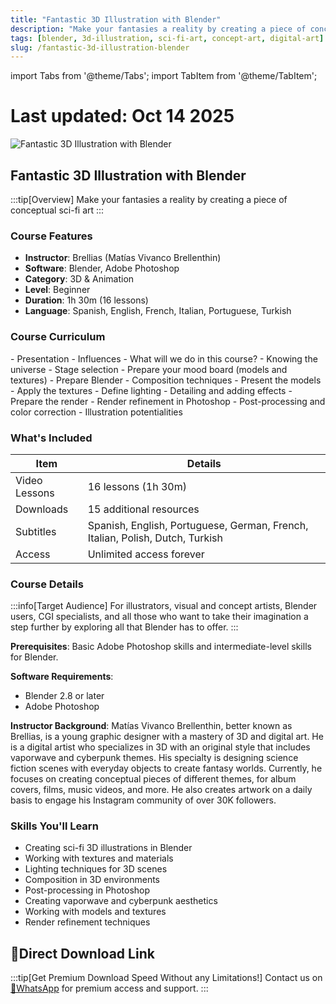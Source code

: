 ```yaml
---
title: "Fantastic 3D Illustration with Blender"
description: "Make your fantasies a reality by creating a piece of conceptual sci-fi art"
tags: [blender, 3d-illustration, sci-fi-art, concept-art, digital-art]
slug: /fantastic-3d-illustration-blender
---
```


import Tabs from '@theme/Tabs';
import TabItem from '@theme/TabItem';

# Last updated: Oct 14 2025

![Fantastic 3D Illustration with Blender](https://imgproxy.domestika.org/unsafe/rt:fill/f:webp/s:480:270/plain/src://course-covers/000/001/702/1702-original.jpg?1611759401)

## Fantastic 3D Illustration with Blender

:::tip[Overview]
Make your fantasies a reality by creating a piece of conceptual sci-fi art
:::

### Course Features
- **Instructor**: Brellias (Matías Vivanco Brellenthin)
- **Software**: Blender, Adobe Photoshop
- **Category**: 3D & Animation
- **Level**: Beginner
- **Duration**: 1h 30m (16 lessons)
- **Language**: Spanish, English, French, Italian, Portuguese, Turkish

### Course Curriculum

<Tabs>
<TabItem value="unit1" label="U1: Introduction">
- Presentation
- Influences
- What will we do in this course?
</TabItem>
<TabItem value="unit2" label="U2: Preparing Everything">
- Knowing the universe
- Stage selection
- Prepare your mood board (models and textures)
</TabItem>
<TabItem value="unit3" label="U3: Creating the Part">
- Prepare Blender
- Composition techniques
- Present the models
- Apply the textures
- Define lighting
- Detailing and adding effects
</TabItem>
<TabItem value="unit4" label="U4: Refining the Render">
- Prepare the render
- Render refinement in Photoshop
- Post-processing and color correction
- Illustration potentialities
</TabItem>
</Tabs>

### What's Included

| Item | Details |
|------|---------|
| Video Lessons | 16 lessons (1h 30m) |
| Downloads | 15 additional resources |
| Subtitles | Spanish, English, Portuguese, German, French, Italian, Polish, Dutch, Turkish |
| Access | Unlimited access forever |

### Course Details

:::info[Target Audience]
For illustrators, visual and concept artists, Blender users, CGI specialists, and all those who want to take their imagination a step further by exploring all that Blender has to offer.
:::

**Prerequisites**: Basic Adobe Photoshop skills and intermediate-level skills for Blender.

**Software Requirements**:
- Blender 2.8 or later
- Adobe Photoshop

**Instructor Background**: Matías Vivanco Brellenthin, better known as Brellias, is a young graphic designer with a mastery of 3D and digital art. He is a digital artist who specializes in 3D with an original style that includes vaporwave and cyberpunk themes. His specialty is designing science fiction scenes with everyday objects to create fantasy worlds. Currently, he focuses on creating conceptual pieces of different themes, for album covers, films, music videos, and more. He also creates artwork on a daily basis to engage his Instagram community of over 30K followers.

### Skills You'll Learn

- Creating sci-fi 3D illustrations in Blender
- Working with textures and materials
- Lighting techniques for 3D scenes
- Composition in 3D environments
- Post-processing in Photoshop
- Creating vaporwave and cyberpunk aesthetics
- Working with models and textures
- Render refinement techniques

## 🚀Direct Download Link
:::tip[Get Premium Download Speed Without any Limitations!]
Contact us on [💬WhatsApp](https://wa.me/+8613237610083) for premium  access and support.
:::
